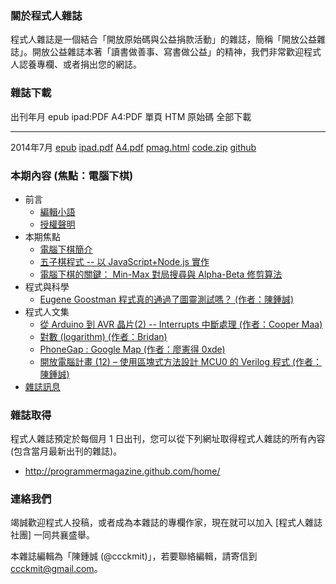 ### 關於程式人雜誌

程式人雜誌是一個結合「開放原始碼與公益捐款活動」的雜誌，簡稱「開放公益雜誌」。開放公益雜誌本著「讀書做善事、寫書做公益」的精神，我們非常歡迎程式人認養專欄、或者捐出您的網誌。

### 雜誌下載

出刊年月       epub           ipad:PDF      A4:PDF     單頁 HTM     原始碼      全部下載
------------   ----------     -----------   --------   -----------  ----------  -------------
2014年7月      [epub]         [ipad.pdf]    [A4.pdf]   [pmag.html]  [code.zip]  [github]

### 本期內容 (焦點：電腦下棋)
* 前言
    * [編輯小語](editor.html)
    * [授權聲明](license.html)
* 本期焦點
    * [電腦下棋簡介](focus1.html)
    * [五子棋程式 -- 以 JavaScript+Node.js 實作](focus2.html)
    * [電腦下棋的關鍵： Min-Max 對局搜尋與 Alpha-Beta 修剪算法](focus3.html)
* 程式與科學
    * [Eugene Goostman 程式真的通過了圖靈測試嗎？ (作者：陳鍾誠)](science1.html)
* 程式人文集
    * [從 Arduino 到 AVR 晶片(2) -- Interrupts 中斷處理 (作者：Cooper Maa)](article1.html)
    * [對數 (logarithm) (作者：Bridan)](article3.html)
    * [PhoneGap : Google Map (作者：廖憲得 0xde)](article4.html)
    * [開放電腦計畫 (12) – 使用區塊式方法設計 MCU0 的 Verilog 程式 (作者：陳鍾誠)](article5.html)
* [雜誌訊息](info.html)

### 雜誌取得

程式人雜誌預定於每個月 1 日出刊，您可以從下列網址取得程式人雜誌的所有內容 (包含當月最新出刊的雜誌)。

* <http://programmermagazine.github.com/home/>

### 連絡我們

竭誠歡迎程式人投稿，或者成為本雜誌的專欄作家，現在就可以加入 [程式人雜誌社團] 一同共襄盛舉。

本雜誌編輯為「陳鍾誠 (@ccckmit)」，若要聯絡編輯，請寄信到 <ccckmit@gmail.com>。

[epub]: ../book/A4.epub
[ipad.pdf]: ../book/ipad.pdf
[A4.pdf]: ../book/A4.pdf
[code.zip]: ../code.zip
[pmag.html]: ../book/pmag.html
[github]: https://github.com/programmermagazine/201407

